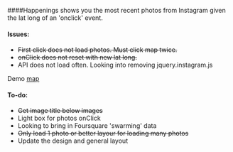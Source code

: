 ####Happenings shows you the most recent photos from Instagram given the lat long of an 'onclick' event.

#### Issues:
* ~~First click does not load photos. Must click map twice.~~
* ~~onClick does not reset with new lat long.~~
* API does not load often.  Looking into removing jquery.instagram.js

Demo [map](http:visuallybs.com/maps/happenings)

#### To-do:
* ~~Get image title below images~~
* Light box for photos onClick
* Looking to bring in Foursquare 'swarming' data
* ~~Only load 1 photo or better layour for loading many photos~~
* Update the design and general layout
